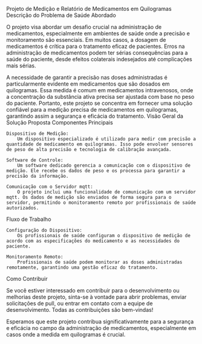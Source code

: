 Projeto de Medição e Relatório de Medicamentos em Quilogramas
Descrição do Problema de Saúde Abordado

O projeto visa abordar um desafio crucial na administração de medicamentos, especialmente em ambientes de saúde onde a precisão e monitoramento são essenciais. Em muitos casos, a dosagem de medicamentos é crítica para o tratamento eficaz de pacientes. Erros na administração de medicamentos podem ter sérias consequências para a saúde do paciente, desde efeitos colaterais indesejados até complicações mais sérias.

A necessidade de garantir a precisão nas doses administradas é particularmente evidente em medicamentos que são dosados em quilogramas. Essa medida é comum em medicamentos intravenosos, onde a concentração da substância ativa precisa ser ajustada com base no peso do paciente. Portanto, este projeto se concentra em fornecer uma solução confiável para a medição precisa de medicamentos em quilogramas, garantindo assim a segurança e eficácia do tratamento.
Visão Geral da Solução Proposta
Componentes Principais

    Dispositivo de Medição:
        Um dispositivo especializado é utilizado para medir com precisão a quantidade de medicamento em quilogramas. Isso pode envolver sensores de peso de alta precisão e tecnologia de calibração avançada.

    Software de Controle:
        Um software dedicado gerencia a comunicação com o dispositivo de medição. Ele recebe os dados de peso e os processa para garantir a precisão da informação.

    Comunicação com o Servidor mqtt:
        O projeto inclui uma funcionalidade de comunicação com um servidor mqtt. Os dados de medição são enviados de forma segura para o servidor, permitindo o monitoramento remoto por profissionais de saúde autorizados.

Fluxo de Trabalho

    Configuração do Dispositivo:
        Os profissionais de saúde configuram o dispositivo de medição de acordo com as especificações do medicamento e as necessidades do paciente.

    Monitoramento Remoto:
        Profissionais de saúde podem monitorar as doses administradas remotamente, garantindo uma gestão eficaz do tratamento.

Como Contribuir

Se você estiver interessado em contribuir para o desenvolvimento ou melhorias deste projeto, sinta-se à vontade para abrir problemas, enviar solicitações de pull, ou entrar em contato com a equipe de desenvolvimento. Todas as contribuições são bem-vindas!

Esperamos que este projeto contribua significativamente para a segurança e eficácia no campo da administração de medicamentos, especialmente em casos onde a medida em quilogramas é crucial.
